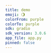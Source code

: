 ```yaml
---
title: demo
emoji: 🌖
colorFrom: purple
colorTo: purple
sdk: gradio
sdk_version: 3.0.6
app_file: app.py
pinned: false
---
```

